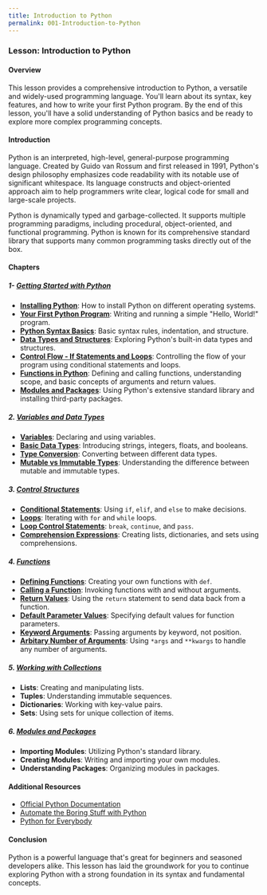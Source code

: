 ```yaml
---
title: Introduction to Python
permalink: 001-Introduction-to-Python
---
```


### Lesson: Introduction to Python

#### Overview
This lesson provides a comprehensive introduction to Python, a versatile and widely-used programming language. You'll learn about its syntax, key features, and how to write your first Python program. By the end of this lesson, you'll have a solid understanding of Python basics and be ready to explore more complex programming concepts.

#### Introduction
Python is an interpreted, high-level, general-purpose programming language. Created by Guido van Rossum and first released in 1991, Python's design philosophy emphasizes code readability with its notable use of significant whitespace. Its language constructs and object-oriented approach aim to help programmers write clear, logical code for small and large-scale projects.

Python is dynamically typed and garbage-collected. It supports multiple programming paradigms, including procedural, object-oriented, and functional programming. Python is known for its comprehensive standard library that supports many common programming tasks directly out of the box.

#### Chapters

##### 1- **[Getting Started with Python](001-1-Getting-Started-with-Python)**
   - **[Installing Python](001-1-Getting-Started-with-Python#Chapter%201:%20Installing%20Python)**: How to install Python on different operating systems.
   - **[Your First Python Program](001-1-2-Your-First-Python-Program)**: Writing and running a simple "Hello, World!" program.
   - **[Python Syntax Basics](001-1-3-Python-Syntax-Basics)**: Basic syntax rules, indentation, and structure.
   - **[Data Types and Structures](001-1-4-Data-Types-and-Structures)**: Exploring Python's built-in data types and structures.
   - **[Control Flow - If Statements and Loops](001-1-5-Control-Flow---If-Statements-and-Loops)**: Controlling the flow of your program using conditional statements and loops.
   - **[Functions in Python](001-1-6-Functions-in-Python)**: Defining and calling functions, understanding scope, and basic concepts of arguments and return values.
   - **[Modules and Packages](001-1-7-Modules-and-Packages)**: Using Python's extensive standard library and installing third-party packages.

##### 2. **[Variables and Data Types](001-2-Variables-and-Data-Types)**
   - **[Variables](001-2-Variables-and-Data-Types#Variables)**: Declaring and using variables.
   - **[Basic Data Types](001-2-Variables-and-Data-Types#Basic%20Data%20Types)**: Introducing strings, integers, floats, and booleans.
   - **[Type Conversion](001-2-Variables-and-Data-Types#Type%20Conversion)**: Converting between different data types.
   - **[Mutable vs Immutable Types](001-2-Variables-and-Data-Types#Mutable%20vs%20Immutable%20Types)**: Understanding the difference between mutable and immutable types.

##### 3. **[Control Structures](001-3-Control-Structures)**
   - **[Conditional Statements](001-3-Control-Structures#Conditional%20Statements%20(`if`,%20`elif`,%20`else`))**: Using `if`, `elif`, and `else` to make decisions.
   - **[Loops](001-3-Control-Structures#Loops)**: Iterating with `for` and `while` loops.
   - **[Loop Control Statements](001-3-Control-Structures#Loop%20Control%20Statements)**: `break`, `continue`, and `pass`.
   - **[Comprehension Expressions](001-3-Control-Structures#Comprehension%20Expressions)**: Creating lists, dictionaries, and sets using comprehensions.

##### 4. **[Functions](001-4-Functions)**
   - **[Defining Functions](001-4-Functions#Defining%20Functions)**: Creating your own functions with `def`.
   - **[Calling a Function](001-4-Functions#Calling%20a%20Function)**: Invoking functions with and without arguments.
   - **[Return Values](001-4-Functions#Return%20Values)**: Using the `return` statement to send data back from a function.
   - **[Default Parameter Values](001-4-Functions#Default%20Parameter%20Values)**: Specifying default values for function parameters.
   - **[Keyword Arguments](001-4-Functions#Keyword%20Arguments)**: Passing arguments by keyword, not position.
   - **[Arbitary Number of Arguments](001-4-Functions#Arbitrary%20Number%20of%20Arguments)**: Using `*args` and `**kwargs` to handle any number of arguments.

##### 5. **[Working with Collections](001-5-Working-with-Collections)**
   - **Lists**: Creating and manipulating lists.
   - **Tuples**: Understanding immutable sequences.
   - **Dictionaries**: Working with key-value pairs.
   - **Sets**: Using sets for unique collection of items.

##### 6. **[Modules and Packages](001-6-Modules-and-Packages)**
   - **Importing Modules**: Utilizing Python's standard library.
   - **Creating Modules**: Writing and importing your own modules.
   - **Understanding Packages**: Organizing modules in packages.

#### Additional Resources
- [Official Python Documentation](https://docs.python.org/3/)
- [Automate the Boring Stuff with Python](https://automatetheboringstuff.com/)
- [Python for Everybody](https://www.py4e.com/)

#### Conclusion
Python is a powerful language that's great for beginners and seasoned developers alike. This lesson has laid the groundwork for you to continue exploring Python with a strong foundation in its syntax and fundamental concepts.

